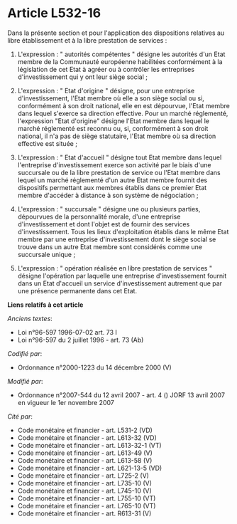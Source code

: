 # Article L532-16

Dans la présente section et pour l'application des dispositions relatives au libre établissement et à la libre prestation de
services :

1. L'expression : " autorités compétentes " désigne les autorités d'un Etat membre de la Communauté européenne habilitées
conformément à la législation de cet Etat à agréer ou à contrôler les entreprises d'investissement qui y ont leur siège
social ;

2. L'expression : " Etat d'origine " désigne, pour une entreprise d'investissement, l'Etat membre où elle a son siège social
ou si, conformément à son droit national, elle en est dépourvue, l'Etat membre dans lequel s'exerce sa direction effective.
Pour un marché réglementé, l'expression "Etat d'origine" désigne l'Etat membre dans lequel le marché réglementé est reconnu
ou, si, conformément à son droit national, il n'a pas de siège statutaire, l'Etat membre où sa direction effective est
située ;

3. L'expression : " Etat d'accueil " désigne tout Etat membre dans lequel l'entreprise d'investissement exerce son activité
par le biais d'une succursale ou de la libre prestation de service ou l'Etat membre dans lequel un marché réglementé d'un
autre Etat membre fournit des dispositifs permettant aux membres établis dans ce premier Etat membre d'accéder à distance à
son système de négociation ;

4. L'expression : " succursale " désigne une ou plusieurs parties, dépourvues de la personnalité morale, d'une entreprise
d'investissement et dont l'objet est de fournir des services d'investissement. Tous les lieux d'exploitation établis dans le
même Etat membre par une entreprise d'investissement dont le siège social se trouve dans un autre Etat membre sont considérés
comme une succursale unique ;

5. L'expression : " opération réalisée en libre prestation de services " désigne l'opération par laquelle une entreprise
d'investissement fournit dans un Etat d'accueil un service d'investissement autrement que par une présence permanente dans
cet Etat.

**Liens relatifs à cet article**

_Anciens textes_:

  - Loi n°96-597 1996-07-02 art. 73 I
  - Loi n°96-597 du 2 juillet 1996 - art. 73 (Ab)

_Codifié par_:

  - Ordonnance n°2000-1223 du 14 décembre 2000 (V)

_Modifié par_:

  - Ordonnance n°2007-544 du 12 avril 2007 - art. 4 () JORF 13 avril 2007 en vigueur le 1er novembre 2007

_Cité par_:

  - Code monétaire et financier - art. L531-2 (VD)
  - Code monétaire et financier - art. L613-32 (VD)
  - Code monétaire et financier - art. L613-32-1 (VT)
  - Code monétaire et financier - art. L613-49 (V)
  - Code monétaire et financier - art. L613-58 (V)
  - Code monétaire et financier - art. L621-13-5 (VD)
  - Code monétaire et financier - art. L725-2 (V)
  - Code monétaire et financier - art. L735-10 (V)
  - Code monétaire et financier - art. L745-10 (V)
  - Code monétaire et financier - art. L755-10 (VT)
  - Code monétaire et financier - art. L765-10 (VT)
  - Code monétaire et financier - art. R613-31 (V)

